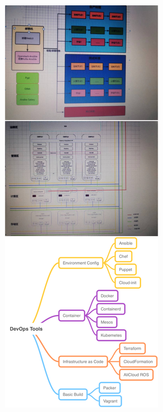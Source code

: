![](/assets/微信图片_20220919001328.jpg)![](/assets/微信图片_20220919001358.jpg)![](/assets/other-deploy3.png)

